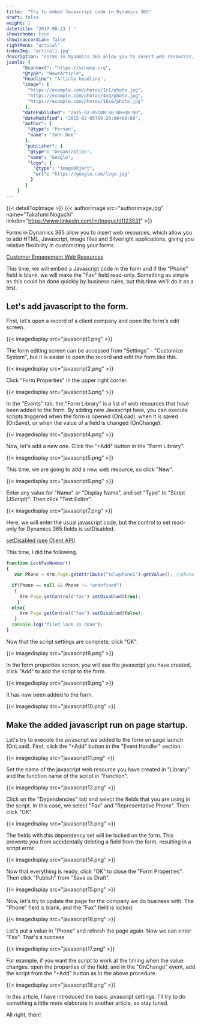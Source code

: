 ```yaml
---
title:  "Try to embed Javascript code in Dynamics 365"
draft: false
weight: 1
datetitle: "2017.08.23 | "
showinhome: true
showinaccordian: false
rightMenu: "artical"
indexImg: "artical1.jpg"
description: "Forms in Dynamics 365 allow you to insert web resources, which allow you to add HTML, Javascript, image files and Silverlight applications, giving you relative flexibility in customizing your forms."
jsonld: {
      "@context": "https://schema.org",
      "@type": "NewsArticle",
      "headline": "Article headline",
      "image": [
        "https://example.com/photos/1x1/photo.jpg",
        "https://example.com/photos/4x3/photo.jpg",
        "https://example.com/photos/16x9/photo.jpg"
       ],
      "datePublished": "2015-02-05T08:00:00+08:00",
      "dateModified": "2015-02-05T09:20:00+08:00",
      "author": {
        "@type": "Person",
        "name": "John Doe"
       },
       "publisher": {
        "@type": "Organization",
        "name": "Google",
        "logo": {
          "@type": "ImageObject",
          "url": "https://google.com/logo.jpg"
         }
       }
    }
---
```

{{< detailTopImage >}}
{{< authorImage src="authorimage.jpg" name="Takafumi Noguchi" linkdin="https://www.linkedin.com/in/tnoguchi1123531" >}}
<!-- Intro  -->
Forms in Dynamics 365 allow you to insert web resources, which allow you to add HTML, Javascript, image files and Silverlight applications, giving you relative flexibility in customizing your forms.

[Customer Engagement Web Resources](https://docs.microsoft.com/ja-jp/dynamics365/customerengagement/on-premises/developer/web-resources)

This time, we will embed a Javascript code in the form and if the "Phone" field is blank, we will make the "Fax" field read-only. Something as simple as this could be done quickly by business rules, but this time we'll do it as a test.


## Let's add javascript to the form.
First, let's open a record of a client company and open the form's edit screen.
<!-- Image= javascript1.png -->
{{< imagedisplay src="javascript1.png" >}}

The form editing screen can be accessed from "Settings" - "Customize System", but it is easier to open the record and edit the form like this.
<!-- Image= javascript2.png -->
{{< imagedisplay src="javascript2.png" >}}

Click "Form Properties" in the upper right corner.
<!-- Image= javascript3.png -->
{{< imagedisplay src="javascript3.png" >}}

In the "Events" tab, the "Form Library" is a list of web resources that have been added to the form. By adding new Javascript here, you can execute scripts triggered when the form is opened (OnLoad), when it is saved (OnSave), or when the value of a field is changed (OnChange).
<!-- Image= javascript4.png -->
{{< imagedisplay src="javascript4.png" >}}

Now, let's add a new one. Click the "+Add" button in the "Form Library".
<!-- Image= javascript5.png -->
{{< imagedisplay src="javascript5.png" >}}

This time, we are going to add a new web resource, so click "New".
<!-- Image= javascript6.png -->
{{< imagedisplay src="javascript6.png" >}}

Enter any value for "Name" or "Display Name", and set "Type" to "Script (JScript)". Then click "Text Editor".
<!-- Image= javascript7.png -->
{{< imagedisplay src="javascript7.png" >}}

Here, we will enter the usual javascript code, but the control to set read-only for Dynamics 365 fields is setDisabled.

[setDisabled (see Client API)](https://docs.microsoft.com/ja-jp/powerapps/developer/model-driven-apps/clientapi/reference/controls/setDisabled)

This time, I did the following.

<!-- Background Box -->
```javascript
function LockFaxNumber()
{ 
   var Phone = Xrm.Page.getAttribute("telephone1").getValue(); //phone

  if(Phone == null && Phone != "undefined")
   {
     Xrm.Page.getControl("fax").setDisabled(true);
    } 
  else{
     Xrm.Page.getControl("fax").setDisabled(false);
   }    
  console.log("filed lock is done");
}
```

Now that the script settings are complete, click "OK".
<!-- Image= javascript8.png -->
{{< imagedisplay src="javascript8.png" >}}

In the form properties screen, you will see the javascript you have created, click "Add" to add the script to the form.
<!-- Image= javascript9.png -->
{{< imagedisplay src="javascript9.png" >}}

It has now been added to the form.
<!-- Image= javascript10.png -->
{{< imagedisplay src="javascript10.png" >}}

## Make the added javascript run on page startup.
Let's try to execute the javascript we added to the form on page launch (OnLoad). First, click the "+Add" button in the "Event Handler" section.
<!-- Image= javascript11.png -->
{{< imagedisplay src="javascript11.png" >}}

Set the name of the javascript web resource you have created in "Library" and the function name of the script in "Function".
<!-- Image= javascript12.png -->
{{< imagedisplay src="javascript12.png" >}}

Click on the "Dependencies" tab and select the fields that you are using in the script. In this case, we select "Fax" and "Representative Phone". Then click "OK".
<!-- Image= javascript13.png -->
{{< imagedisplay src="javascript13.png" >}}

The fields with this dependency set will be locked on the form. This prevents you from accidentally deleting a field from the form, resulting in a script error.
<!-- Image= javascript14.png -->
{{< imagedisplay src="javascript14.png" >}}

Now that everything is ready, click "OK" to close the "Form Properties". Then click "Publish" from "Save as Draft".
<!-- Image= javascript15.png -->
{{< imagedisplay src="javascript15.png" >}}

Now, let's try to update the page for the company we do business with. The "Phone" field is blank, and the "Fax" field is locked.
<!-- Image= javascript16.png -->
{{< imagedisplay src="javascript16.png" >}}

Let's put a value in "Phone" and refresh the page again. Now we can enter "Fax". That's a success.
<!-- Image= javascript17.png -->
{{< imagedisplay src="javascript17.png" >}}

For example, if you want the script to work at the timing when the value changes, open the properties of the field, and in the "OnChange" event, add the script from the "+Add" button as in the above procedure.
<!-- Image= javascript18.png -->
{{< imagedisplay src="javascript18.png" >}}

In this article, I have introduced the basic javascript settings. I'll try to do something a little more elaborate in another article, so stay tuned.

All right, then!    
&nbsp;
